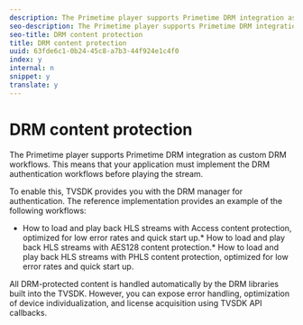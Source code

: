 ```yaml
---
description: The Primetime player supports Primetime DRM integration as custom DRM workflows. This means that your application must implement the DRM authentication workflows before playing the stream.
seo-description: The Primetime player supports Primetime DRM integration as custom DRM workflows. This means that your application must implement the DRM authentication workflows before playing the stream.
seo-title: DRM content protection
title: DRM content protection
uuid: 63fde6c1-0b24-45c8-a7b3-44f924e1c4f0
index: y
internal: n
snippet: y
translate: y
---
```


# DRM content protection

The Primetime player supports Primetime DRM integration as custom DRM workflows. This means that your application must implement the DRM authentication workflows before playing the stream.

To enable this, TVSDK provides you with the DRM manager for authentication. The reference implementation provides an example of the following workflows: 
* How to load and play back HLS streams with Access content protection, optimized for low error rates and quick start up.* How to load and play back HLS streams with AES128 content protection.* How to load and play back HLS streams with PHLS content protection, optimized for low error rates and quick start up.



All DRM-protected content is handled automatically by the DRM libraries built into the TVSDK. However, you can expose error handling, optimization of device individualization, and license acquisition using TVSDK API callbacks. 

